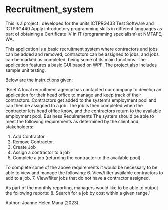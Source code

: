 # Recruitment_system

This is a project I developed for the units ICTPRG433 Test Software and ICTPRG440 Apply introductory programming skills in different languages as part of obtaining a Certificate IV in IT (programming specialism) at NMTAFE, WA.

This application is a basic recruitment system where contractors and jobs can be added and removed, contractors can be assigned to jobs, and jobs can be marked as completed, being some of its main functions. The application features a basic GUI based on WPF. The project also includes sample unit testing.

Below are the instructions given:

'Brief
A local recruitment agency has contacted our company to develop an application for their head office to manage and keep track of their contractors. Contractors get added to the system’s employment pool and can then be assigned to a job. The job is then completed when the contractor lets head office know, and the contractors return to the available employment pool.
Business Requirements
The system should be able to meet the following requirements as determined by the client and stakeholders:
1. Add Contractor.
2. Remove Contractor.
3. Create Job
4. Assign a contractor to a job
5. Complete a job (returning the contractor to the available pool).

To complete some of the above requirements it would be necessary to be able to view and manage the following:
6. View/filter available contractors to add to a job.
7. View/filter jobs that do not have a contractor assigned.

As part of the monthly reporting, managers would like to be able to output the following reports:
8. Search for a job by cost within a given range.'

Author: Joanne Helen Mana (2023).
